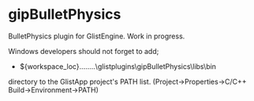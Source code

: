 # gipBulletPhysics
BulletPhysics plugin for GlistEngine. Work in progress.
<p/>
Windows developers should not forget to add;

- ${workspace_loc}\..\..\..\..\glistplugins\gipBulletPhysics\libs\bin

directory to the GlistApp project's PATH list. (Project->Properties->C/C++ Build->Environment->PATH)